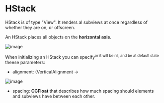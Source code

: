 # HStack

HStack is of type "View". It renders al subviews at once regardless of whether they are on, or offscreen.

An HStack places all objects on the **horizontal axis**.

![image](https://github.com/John-Mark01/learning-swift/assets/147177515/8197fddb-8185-4bbb-b761-d19bc6518e33)

When initializing an HStack you can specify<sup>or it will be nil, and be at default state</sup> theese parameters:

- alignment: (VerticalAlignment -> 

![image](https://github.com/John-Mark01/learning-swift/assets/147177515/3cd07919-eebc-4373-8e4e-34b0b2b6b15d)

- spacing: **CGFloat** that describes how much spacing should elements and subviews have between each other.

